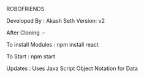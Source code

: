 ROBOFRIENDS 

Developed By : Akash Seth
Version: v2

After Cloning :-

To install Modules :
  npm install react
  
To Start :
  npm start

Updates : Uses Java Script Object Notation for Data

